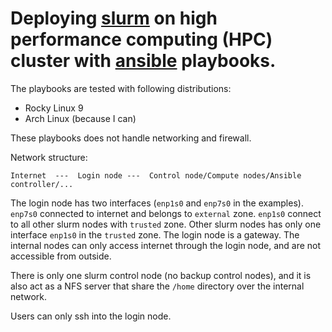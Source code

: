 
# Deploying [slurm](https://slurm.schedmd.com/documentation.html)  on high performance computing (HPC) cluster with [ansible](https://www.ansible.com/) playbooks.

The playbooks are tested with following distributions:

- Rocky Linux 9
- Arch Linux (because I can)


These playbooks does not handle networking and firewall.

Network structure:

    Internet  ---  Login node ---  Control node/Compute nodes/Ansible controller/...

The login node has two interfaces (`enp1s0` and `enp7s0` in the examples).
`enp7s0` connected to internet and belongs to `external` zone.
`enp1s0` connect to all other slurm nodes with `trusted` zone.
Other slurm nodes has only one interface `enp1s0` in the `trusted` zone.
The login node is a gateway.
The internal nodes can only access internet through the login node, and are not accessible from outside.

There is only one slurm control node (no backup control nodes), and it is also act as a NFS server that share the `/home` directory over the internal network.

Users can only ssh into the login node.
